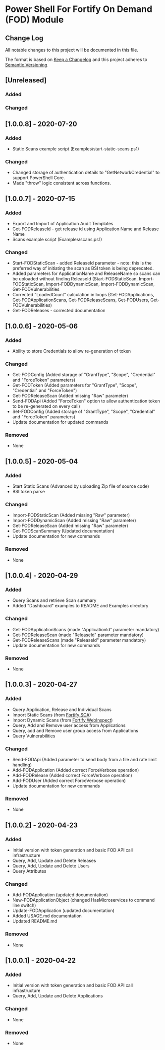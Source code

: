 # Power Shell For Fortify On Demand (FOD) Module

## Change Log

All notable changes to this project will be documented in this file.

The format is based on [Keep a Changelog](http://keepachangelog.com/) and this project adheres to [Semantic Versioning](http://semver.org/).

## [Unreleased]

### Added

### Changed

## [1.0.0.8] - 2020-07-20

### Added

- Static Scans example script (Examples\start-static-scans.ps1)

### Changed

- Changed storage of authentication details to "GetNetworkCredential" to support PowerShell Core.
- Made "throw" logic consistent across functions.

## [1.0.0.7] - 2020-07-15

### Added

- Export and Import of Application Audit Templates
- Get-FODReleaseId - get release id using Application Name and Release Name
- Scans example script (Examples\scans.ps1)

### Changed

- Start-FODStaticScan - added ReleaseId parameter - note: this is the preferred way of initiating the scan as BSI token is being deprecated.
- Added parameters for ApplicationName and ReleaseName so scans can be uploaded without finding ReleaseId
  (Start-FODStaticScan, Import-FODStaticScan, Import-FODDynamicScan, Import-FODDynamicScan, Get-FODVulnerabilities
- Corrected "LoadedCount" calculation in loops (Get-FODApplications, Get-FODApplicationScans, Get-FODReleaseScans, Get-FODUsers,
  Get-FODVulnerabilities)
- Get-FODReleases - corrected documentation

## [1.0.0.6] - 2020-05-06

### Added

- Ability to store Credentials to allow re-generation of token

### Changed

- Get-FODConfig (Added storage of "GrantType", "Scope", "Credential" and "ForceToken" parameters)
- Get-FODToken (Added parameters for "GrantType", "Scope", "Credential" and "ForceToken")
- Get-FODReleaseScan (Added missing "Raw" parameter)
- Send-FODApi (Added "ForceToken" option to allow authentication token to be re-generated on every call)
- Set-FODConfig (Added storage of "GrantType", "Scope", "Credential" and "ForceToken" parameters)
- Update documentation for updated commands

### Removed

- None

## [1.0.0.5] - 2020-05-04

### Added

- Start Static Scans (Advanced by uploading Zip file of source code)
- BSI token parse

### Changed

- Import-FODStaticScan (Added missing "Raw" parameter)
- Import-FODDynamicScan (Added missing "Raw" parameter)
- Get-FODReleaseScan (Added missing "Raw" parameter)
- Get-FODScanSummary (Updated documentation)
- Update documentation for new commands

### Removed

- None

## [1.0.0.4] - 2020-04-29

### Added

- Query Scans and retrieve Scan summary
- Added "Dashboard" examples to README and Examples directory

### Changed

- Get-FODApplicationScans (made "ApplicationId" parameter mandatory)
- Get-FODReleaseScan (made "ReleaseId" parameter mandatory)
- Get-FODReleaseScans (made "ReleaseId" parameter mandatory)
- Update documentation for new commands

### Removed

- None

## [1.0.0.3] - 2020-04-27

### Added

- Query Application, Release and Individual Scans
- Import Static Scans (from [Fortify SCA](https://www.microfocus.com/en-us/products/static-code-analysis-sast))
- Import Dynamic Scans (from [Fortify WebInspect](https://www.microfocus.com/en-us/products/webinspect-dynamic-analysis-dast))
- Query, Add and Remove user access from Applications
- Query, add and Remove user group access from Applications
- Query Vulnerabilities

### Changed

- Send-FODApi (Added parameter to send body from a file and rate limit handling)
- Add-FODApplication (Added correct ForceVerbose operation)
- Add-FODRelease (Added correct ForceVerbose operation)
- Add-FODUser (Added correct ForceVerbose operation)
- Update documentation for new commands

### Removed

- None

## [1.0.0.2] - 2020-04-23

### Added

- Initial version with token generation and basic FOD API call infrastructure
- Query, Add, Update and Delete Releases
- Query, Add, Update and Delete Users
- Query Attributes

### Changed

- Add-FODApplication (updated documentation)
- New-FODApplicationObject (changed HasMicroservices to command line switch)
- Update-FODApplication (updated documentation)
- Added USAGE.md documentation
- Updated README.md

### Removed

- None

## [1.0.0.1] - 2020-04-22

### Added

- Initial version with token generation and basic FOD API call infrastructure
- Query, Add, Update and Delete Applications

### Changed

- None

### Removed

- None

